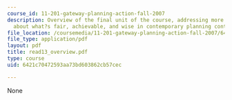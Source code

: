 ```yaml
---
course_id: 11-201-gateway-planning-action-fall-2007
description: Overview of the final unit of the course, addressing more specific questions
  about what?s fair, achievable, and wise in contemporary planning contexts.
file_location: /coursemedia/11-201-gateway-planning-action-fall-2007/6421c70472593aa73bd603862cb57cec_read13_overview.pdf
file_type: application/pdf
layout: pdf
title: read13_overview.pdf
type: course
uid: 6421c70472593aa73bd603862cb57cec

---
```

None